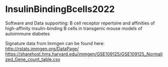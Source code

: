 # InsulinBindingBcells2022
Software and Data supporting: B cell receptor repertoire and affinities of high-affinity insulin-binding B cells in transgenic mouse models of autoimmune diabetes

Signature data from Immgen can be found here: 
http://rstats.immgen.org/DataPage/
https://sharehost.hms.harvard.edu/immgen/GSE109125/GSE109125_Normalized_Gene_count_table.csv
